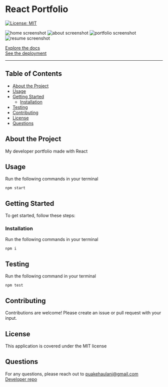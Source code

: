 # React Portfolio

[![License: MIT](https://img.shields.io/badge/License-MIT-yellow.svg)](https://opensource.org/licenses/MIT)

![home screenshot](/assets/images/tux.png)
![about screenshot](/assets/images/tux.png)
![portfolio screenshot](/assets/images/tux.png)
![resume screenshot](/assets/images/tux.png)

[Explore the docs](https://github.com/puakehaulani/portfolio-react)  
[See the deployment]()

---

## Table of Contents

- [About the Project](#About-the-Project)
- [Usage](#Usage)
- [Getting Started](#Getting-Started)
  - [Installation](#Installation)
- [Testing](#Testing)
- [Contributing](#Contributing)
- [License](#License)
- [Questions](#Questions)

## About the Project

My developer portfolio made with React

## Usage

Run the following commands in your terminal

    npm start

## Getting Started

To get started, follow these steps:

### Installation

Run the following commands in your terminal

    npm i

## Testing

Run the following command in your terminal

    npm test

## Contributing

Contributions are welcome! Please create an issue or pull request with your input.

## License

This application is covered under the MIT license

## Questions

For any questions, please reach out to <puakehaulani@gmail.com>  
[Developer repo](http://github.com/puakehaulani)
